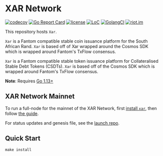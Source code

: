 # XAR Network

[![codecov](https://codecov.io/gh/xar-network/xar-network/branch/master/graph/badge.svg)](https://codecov.io/gh/xar-network/xar-network)
[![Go Report Card](https://goreportcard.com/badge/github.com/xar-network/xar-network)](https://goreportcard.com/report/github.com/xar-network/xar-network)
[![license](https://img.shields.io/github/license/xar-network/xar-network.svg)](https://github.com/xar-network/xar-network/blob/master/LICENSE)
[![LoC](https://tokei.rs/b1/github/xar-network/xar-network)](https://github.com/xar-network/xar-network)
[![GolangCI](https://golangci.com/badges/github.com/xar-network/xar-network.svg)](https://golangci.com/r/github.com/xar-network/xar-network)
[![riot.im](https://img.shields.io/badge/riot.im-JOIN%20CHAT-green.svg)](https://riot.im/app/#/room/#cosmos-sdk:matrix.org)

This repository hosts `Xar`.

`Xar` is a Fantom compatible stable coin issuance platform for the South African Rand. `Xar` is based off of Xar wrapped around the Cosmos SDK which is wrapped around Fantom's TxFlow consensus.

`Xar` is a Fantom compatible stable token issuance platform for Collateralised Stable Debt Tokens (CSDTs).  `Xar` is based off of the Cosmos SDK which is wrapped around Fantom's TxFlow consensus.

**Note**: Requires [Go 1.13+](https://golang.org/dl/)

## XAR Network Mainnet

To run a full-node for the mainnet of the XAR Network, first [install `xar`](./docs/installation.md), then follow [the guide](./docs/join-mainnet.md).

For status updates and genesis file, see the [launch repo](https://github.com/xar-network/launch).

## Quick Start

```
make install
```
